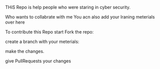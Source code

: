 THiS Repo is help people who were staring in cyber security.

Who wants to collabrate with me You acn also add your lraning meterials over here

To contribute this Repo start Fork the repo:

create a branch with your meterials:

make the changes.

give PullRequests your changes

